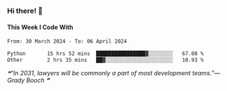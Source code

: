### Hi there! 👋

#### This Week I Code With
<!--START_SECTION:waka-->

```txt
From: 30 March 2024 - To: 06 April 2024

Python       15 hrs 52 mins  ████████████████▓░░░░░░░░   67.08 %
Other        2 hrs 35 mins   ██▓░░░░░░░░░░░░░░░░░░░░░░   10.93 %
```

<!--END_SECTION:waka-->

<!--STARTS_HERE_QUOTE_README-->
<i>❝“In 2031, lawyers will be commonly a part of most development teams.”— Grady Booch   ❞</i>
<!--ENDS_HERE_QUOTE_README-->
